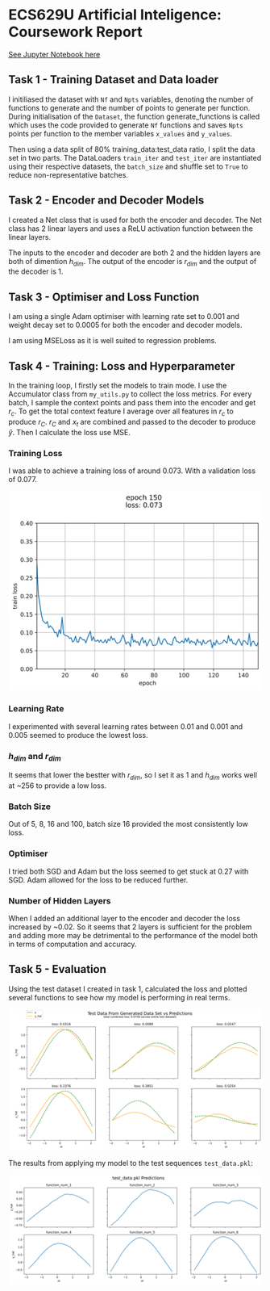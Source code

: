 # ECS629U Artificial Inteligence: Coursework  Report

[See Jupyter Notebook here](https://github.com/tobywynne-mellor/ECS629U_Artificial_Inteligence/blob/9039e2c16f85f1ef471ae5373fd39e9fd7185903/Toby_wynne-mellor_ECS629U_AI_CW.ipynb)

## Task 1 - **Training Dataset and Data loader**

I initiliased the dataset with `Nf` and `Npts` variables, denoting the number of functions to generate and the number of points to generate per function. During initialisation of the `Dataset`, the function generate_functions is called which uses the code provided to generate `Nf` functions and saves `Npts` points per function to the member variables `x_values` and `y_values`.

Then using a data split of 80% training_data:test_data ratio, I split the data set in two parts. The DataLoaders `train_iter` and `test_iter` are instantiated using their respective datasets, the `batch_size` and shuffle set to `True` to reduce non-representative batches.

## Task 2 - **Encoder and Decoder Models**

I created a Net class that is used for both the encoder and decoder. The Net class has 2 linear layers and uses a ReLU activation function between the linear layers.

The inputs to the encoder and decoder are both 2 and the hidden layers are both of dimention $h_{dim}$. The output of the encoder is $r_{dim}$ and the output of the decoder is 1.

## Task 3 - **Optimiser and Loss Function**

I am using a single Adam optimiser with learning rate set to 0.001 and weight decay set to 0.0005 for both the encoder and decoder models.

I am using MSELoss as it is well suited to regression problems.

## Task 4 - **Training: Loss and Hyperparameter**

In the training loop, I firstly set the models to train mode. I use the Accumulator class from `my_utils.py` to collect the loss metrics. For every batch, I sample the context points and pass them into the encoder and get $r_c$. To get the total context feature I average over all features in $r_c$ to produce $r_C$. $r_C$ and $x_t$ are combined and passed to the decoder to produce $\hat{y}$. Then I calculate the loss use MSE.

### Training Loss

I was able to achieve a training loss of around 0.073. With a validation loss of 0.077.

![ECS629U%20Artificial%20Inteligence%20Coursework%20Report%207d21f815ed18419b8bc505833284677e/training_plot16.svg](ECS629U%20Artificial%20Inteligence%20Coursework%20Report%207d21f815ed18419b8bc505833284677e/training_plot16.svg)

### Learning Rate

I experimented with several learning rates between 0.01 and 0.001 and 0.005 seemed to produce the lowest loss.

### $h_{dim}$ and $r_{dim}$

It seems that lower the bestter with $r_{dim}$, so I set it as 1 and $h_{dim}$ works well at ~256  to provide a low loss.

### Batch Size

Out of 5, 8, 16 and 100, batch size 16 provided the most consistently low loss.

### Optimiser

I tried both SGD and Adam but the loss seemed to get stuck at 0.27 with SGD. Adam allowed for the loss to be reduced further.

### Number of Hidden Layers

When I added an additional layer to the encoder and decoder the loss increased by ~0.02. So it seems that 2 layers is sufficient for the problem and adding more may be detrimental to the performance of the model both in terms of computation and accuracy.

## Task 5 - Evaluation

Using the test dataset I created in task 1, calculated the loss and plotted several functions to see how my model is performing in real terms.

![ECS629U%20Artificial%20Inteligence%20Coursework%20Report%207d21f815ed18419b8bc505833284677e/validation_plot17.svg](ECS629U%20Artificial%20Inteligence%20Coursework%20Report%207d21f815ed18419b8bc505833284677e/validation_plot17.svg)

The results from applying my model to the test sequences `test_data.pkl`:

![ECS629U%20Artificial%20Inteligence%20Coursework%20Report%207d21f815ed18419b8bc505833284677e/test_plot.svg](ECS629U%20Artificial%20Inteligence%20Coursework%20Report%207d21f815ed18419b8bc505833284677e/test_plot.svg)
